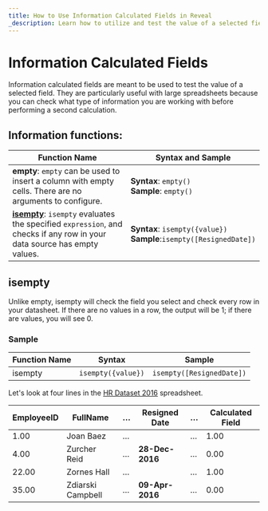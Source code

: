 ```yaml
---
title: How to Use Information Calculated Fields in Reveal 
_description: Learn how to utilize and test the value of a selected field through Information Calculated Fields.
---
```


# Information Calculated Fields

Information calculated fields are meant to be used to test the value of
a selected field. They are particularly useful with large spreadsheets because you can check what type of information you are working with before performing a second calculation.

## Information functions:

| **Function Name**                                                                                                                    | **Syntax and Sample**                                               |
|--------------------------------------------------------------------------------------------------------------------------------------|---------------------------------------------------------------------|
| **empty**: `empty` can be used to insert a column with empty cells. There are no arguments to configure.                             | **Syntax**: `empty()`<br/>**Sample**: `empty()`                     |
| [**isempty**](#isempty): `isempty` evaluates the specified `expression`, and checks if any row in your data source has empty values. | **Syntax**: `isempty({value})`<br/>**Sample**:`isempty([ResignedDate])` |




## isempty

Unlike empty, isempty will check the field you select and check every
row in your datasheet. If there are no values in a row, the output will
be 1; if there are values, you will see 0.

### Sample

| Function Name | Syntax             | Sample                    |
| ------------- | ------------------ | ------------------------- |
| isempty       | `isempty({value})` | `isempty([ResignedDate])` |

Let's look at four lines in the [HR Dataset 2016](../../../../static/data/HR%20Dataset_2016.xlsx) spreadsheet.

| EmployeeID | FullName          | …​ | Resigned Date   | …​ | Calculated Field |
| ---------- | ----------------- | -- | --------------- | -- | ---------------- |
| 1.00       | Joan Baez         | …​ |                 | …​ | 1.00             |
| 4.00       | Zurcher Reid      | …​ | **28-Dec-2016** | …​ | 0.00             |
| 22.00      | Zornes Hall       | …​ |                 | …​ | 1.00             |
| 35.00      | Zdiarski Campbell | …​ | **09-Apr-2016** | …​ | 0.00             |
